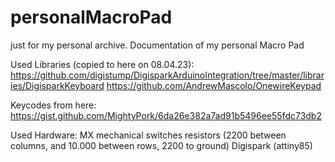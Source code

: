 # personalMacroPad
 
just for my personal archive.
Documentation of my personal Macro Pad

Used Libraries (copied to here on 08.04.23):
https://github.com/digistump/DigisparkArduinoIntegration/tree/master/libraries/DigisparkKeyboard
https://github.com/AndrewMascolo/OnewireKeypad

Keycodes from here:
https://gist.github.com/MightyPork/6da26e382a7ad91b5496ee55fdc73db2

Used Hardware:
MX mechanical switches
resistors (2200 between columns, and 10.000 between rows, 2200 to ground)
Digispark (attiny85)



